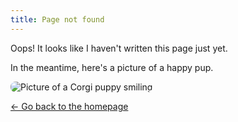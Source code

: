 ```yaml
---
title: Page not found
---
```


Oops! It looks like I haven't written this page just yet.

In the meantime, here's a picture of a happy pup.

<img src="https://files.fedknu.com/corgi.webp" alt="Picture of a Corgi puppy smiling" style="max-width:350px;border-radius:8px;" />

[← Go back to the homepage](/)
